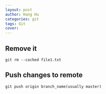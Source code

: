 ```yaml
---
layout: post
author: Hang Hu
categories: git
tags: Git 
cover: 
---
```


## Remove it

```
git rm --cached file1.txt
```
## Push changes to remote

```
git push origin branch_name(usually master)
```
